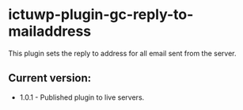 # ictuwp-plugin-gc-reply-to-mailaddress
This plugin sets the reply to address for all email sent from the server.

## Current version:
* 1.0.1 - Published plugin to live servers.


